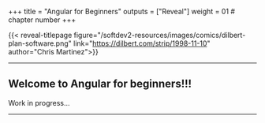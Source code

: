 +++
title = "Angular for Beginners"
outputs = ["Reveal"]
weight = 01 # chapter number
+++

{{< reveal-titlepage figure="/softdev2-resources/images/comics/dilbert-plan-software.png" 
link="https://dilbert.com/strip/1998-11-10"  author="Chris Martinez">}}
  
---

## Welcome to Angular for beginners!!!

Work in progress...

---
